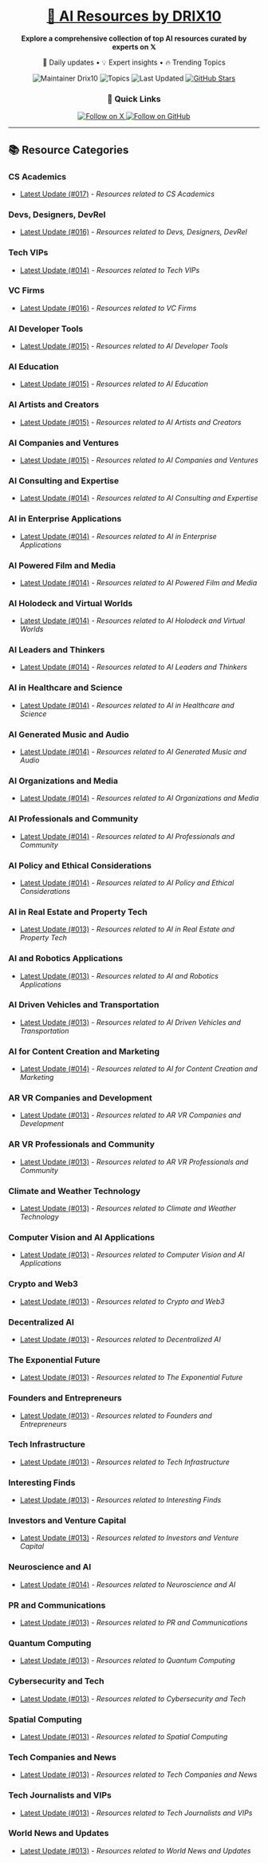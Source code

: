 
<div align="center">
  <h1><a href="https://x.com/DRIX_10_" target="_blank">🚀 AI Resources by DRIX10</a></h1>
  <p><strong>Explore a comprehensive collection of top AI resources curated by experts on 𝕏</strong></p>
  <p>🌟 Daily updates • 💡 Expert insights • 🔥 Trending Topics</p>

  <img src="https://img.shields.io/badge/Maintainer-Drix10-blue?style=for-the-badge" alt="Maintainer Drix10" />
  <img src="https://img.shields.io/badge/Topics-Everything%2C%20AI-red?style=for-the-badge" alt="Topics" />
  <img src="https://img.shields.io/github/last-commit/Drix10/ai-resources?style=for-the-badge&color=5D6D7E" alt="Last Updated" />
  <a href="https://github.com/Drix10/ai-resources"><img src="https://img.shields.io/github/stars/Drix10/ai-resources?style=for-the-badge&color=yellow" alt="GitHub Stars" /></a>

  <br>

  <h3>🌟 Quick Links</h3>
    <a href="https://x.com/DRIX_10_">
      <img src="https://img.shields.io/badge/Follow_on_𝕏-black?style=for-the-badge&logo=x&logoColor=white" alt="Follow on X" />
    </a>
    <a href="https://github.com/Drix10">
      <img src="https://img.shields.io/badge/Follow_on_GitHub-black?style=for-the-badge&logo=github&logoColor=white" alt="Follow on GitHub" />
    </a>
</div>

---

## 📚 Resource Categories

### CS Academics

*   [Latest Update (#017)](https://github.com/Drix10/ai-resources/blob/main/CS%20Academics/resources-017.md) - *Resources related to CS Academics*

### Devs, Designers, DevRel

*   [Latest Update (#016)](https://github.com/Drix10/ai-resources/blob/main/Devs%2C%20Designers%2C%20DevRel/resources-016.md) - *Resources related to Devs, Designers, DevRel*

### Tech VIPs

*   [Latest Update (#014)](https://github.com/Drix10/ai-resources/blob/main/Tech%20VIPs/resources-014.md) - *Resources related to Tech VIPs*

### VC Firms

*   [Latest Update (#016)](https://github.com/Drix10/ai-resources/blob/main/VC%20Firms/resources-016.md) - *Resources related to VC Firms*

### AI Developer Tools

*   [Latest Update (#015)](https://github.com/Drix10/ai-resources/blob/main/AI%20Developer%20Tools/resources-015.md) - *Resources related to AI Developer Tools*

### AI Education

*   [Latest Update (#015)](https://github.com/Drix10/ai-resources/blob/main/AI%20Education/resources-015.md) - *Resources related to AI Education*

### AI Artists and Creators

*   [Latest Update (#015)](https://github.com/Drix10/ai-resources/blob/main/AI%20Artists%20and%20Creators/resources-015.md) - *Resources related to AI Artists and Creators*

### AI Companies and Ventures

*   [Latest Update (#015)](https://github.com/Drix10/ai-resources/blob/main/AI%20Companies%20and%20Ventures/resources-015.md) - *Resources related to AI Companies and Ventures*

### AI Consulting and Expertise

*   [Latest Update (#014)](https://github.com/Drix10/ai-resources/blob/main/AI%20Consulting%20and%20Expertise/resources-014.md) - *Resources related to AI Consulting and Expertise*

### AI in Enterprise Applications

*   [Latest Update (#014)](https://github.com/Drix10/ai-resources/blob/main/AI%20in%20Enterprise%20Applications/resources-014.md) - *Resources related to AI in Enterprise Applications*

### AI Powered Film and Media

*   [Latest Update (#014)](https://github.com/Drix10/ai-resources/blob/main/AI%20Powered%20Film%20and%20Media/resources-014.md) - *Resources related to AI Powered Film and Media*

### AI Holodeck and Virtual Worlds

*   [Latest Update (#014)](https://github.com/Drix10/ai-resources/blob/main/AI%20Holodeck%20and%20Virtual%20Worlds/resources-014.md) - *Resources related to AI Holodeck and Virtual Worlds*

### AI Leaders and Thinkers

*   [Latest Update (#014)](https://github.com/Drix10/ai-resources/blob/main/AI%20Leaders%20and%20Thinkers/resources-014.md) - *Resources related to AI Leaders and Thinkers*

### AI in Healthcare and Science

*   [Latest Update (#014)](https://github.com/Drix10/ai-resources/blob/main/AI%20in%20Healthcare%20and%20Science/resources-014.md) - *Resources related to AI in Healthcare and Science*

### AI Generated Music and Audio

*   [Latest Update (#014)](https://github.com/Drix10/ai-resources/blob/main/AI%20Generated%20Music%20and%20Audio/resources-014.md) - *Resources related to AI Generated Music and Audio*

### AI Organizations and Media

*   [Latest Update (#014)](https://github.com/Drix10/ai-resources/blob/main/AI%20Organizations%20and%20Media/resources-014.md) - *Resources related to AI Organizations and Media*

### AI Professionals and Community

*   [Latest Update (#014)](https://github.com/Drix10/ai-resources/blob/main/AI%20Professionals%20and%20Community/resources-014.md) - *Resources related to AI Professionals and Community*

### AI Policy and Ethical Considerations

*   [Latest Update (#014)](https://github.com/Drix10/ai-resources/blob/main/AI%20Policy%20and%20Ethical%20Considerations/resources-014.md) - *Resources related to AI Policy and Ethical Considerations*

### AI in Real Estate and Property Tech

*   [Latest Update (#013)](https://github.com/Drix10/ai-resources/blob/main/AI%20in%20Real%20Estate%20and%20Property%20Tech/resources-013.md) - *Resources related to AI in Real Estate and Property Tech*

### AI and Robotics Applications

*   [Latest Update (#013)](https://github.com/Drix10/ai-resources/blob/main/AI%20and%20Robotics%20Applications/resources-013.md) - *Resources related to AI and Robotics Applications*

### AI Driven Vehicles and Transportation

*   [Latest Update (#013)](https://github.com/Drix10/ai-resources/blob/main/AI%20Driven%20Vehicles%20and%20Transportation/resources-013.md) - *Resources related to AI Driven Vehicles and Transportation*

### AI for Content Creation and Marketing

*   [Latest Update (#014)](https://github.com/Drix10/ai-resources/blob/main/AI%20for%20Content%20Creation%20and%20Marketing/resources-014.md) - *Resources related to AI for Content Creation and Marketing*

### AR VR Companies and Development

*   [Latest Update (#013)](https://github.com/Drix10/ai-resources/blob/main/AR%20VR%20Companies%20and%20Development/resources-013.md) - *Resources related to AR VR Companies and Development*

### AR VR Professionals and Community

*   [Latest Update (#013)](https://github.com/Drix10/ai-resources/blob/main/AR%20VR%20Professionals%20and%20Community/resources-013.md) - *Resources related to AR VR Professionals and Community*

### Climate and Weather Technology

*   [Latest Update (#013)](https://github.com/Drix10/ai-resources/blob/main/Climate%20and%20Weather%20Technology/resources-013.md) - *Resources related to Climate and Weather Technology*

### Computer Vision and AI Applications

*   [Latest Update (#013)](https://github.com/Drix10/ai-resources/blob/main/Computer%20Vision%20and%20AI%20Applications/resources-013.md) - *Resources related to Computer Vision and AI Applications*

### Crypto and Web3

*   [Latest Update (#013)](https://github.com/Drix10/ai-resources/blob/main/Crypto%20and%20Web3/resources-013.md) - *Resources related to Crypto and Web3*

### Decentralized AI

*   [Latest Update (#013)](https://github.com/Drix10/ai-resources/blob/main/Decentralized%20AI/resources-013.md) - *Resources related to Decentralized AI*

### The Exponential Future

*   [Latest Update (#013)](https://github.com/Drix10/ai-resources/blob/main/The%20Exponential%20Future/resources-013.md) - *Resources related to The Exponential Future*

### Founders and Entrepreneurs

*   [Latest Update (#013)](https://github.com/Drix10/ai-resources/blob/main/Founders%20and%20Entrepreneurs/resources-013.md) - *Resources related to Founders and Entrepreneurs*

### Tech Infrastructure

*   [Latest Update (#013)](https://github.com/Drix10/ai-resources/blob/main/Tech%20Infrastructure/resources-013.md) - *Resources related to Tech Infrastructure*

### Interesting Finds

*   [Latest Update (#013)](https://github.com/Drix10/ai-resources/blob/main/Interesting%20Finds/resources-013.md) - *Resources related to Interesting Finds*

### Investors and Venture Capital

*   [Latest Update (#013)](https://github.com/Drix10/ai-resources/blob/main/Investors%20and%20Venture%20Capital/resources-013.md) - *Resources related to Investors and Venture Capital*

### Neuroscience and AI

*   [Latest Update (#014)](https://github.com/Drix10/ai-resources/blob/main/Neuroscience%20and%20AI/resources-014.md) - *Resources related to Neuroscience and AI*

### PR and Communications

*   [Latest Update (#013)](https://github.com/Drix10/ai-resources/blob/main/PR%20and%20Communications/resources-013.md) - *Resources related to PR and Communications*

### Quantum Computing

*   [Latest Update (#013)](https://github.com/Drix10/ai-resources/blob/main/Quantum%20Computing/resources-013.md) - *Resources related to Quantum Computing*

### Cybersecurity and Tech

*   [Latest Update (#013)](https://github.com/Drix10/ai-resources/blob/main/Cybersecurity%20and%20Tech/resources-013.md) - *Resources related to Cybersecurity and Tech*

### Spatial Computing

*   [Latest Update (#013)](https://github.com/Drix10/ai-resources/blob/main/Spatial%20Computing/resources-013.md) - *Resources related to Spatial Computing*

### Tech Companies and News

*   [Latest Update (#013)](https://github.com/Drix10/ai-resources/blob/main/Tech%20Companies%20and%20News/resources-013.md) - *Resources related to Tech Companies and News*

### Tech Journalists and VIPs

*   [Latest Update (#013)](https://github.com/Drix10/ai-resources/blob/main/Tech%20Journalists%20and%20VIPs/resources-013.md) - *Resources related to Tech Journalists and VIPs*

### World News and Updates

*   [Latest Update (#013)](https://github.com/Drix10/ai-resources/blob/main/World%20News%20and%20Updates/resources-013.md) - *Resources related to World News and Updates*

